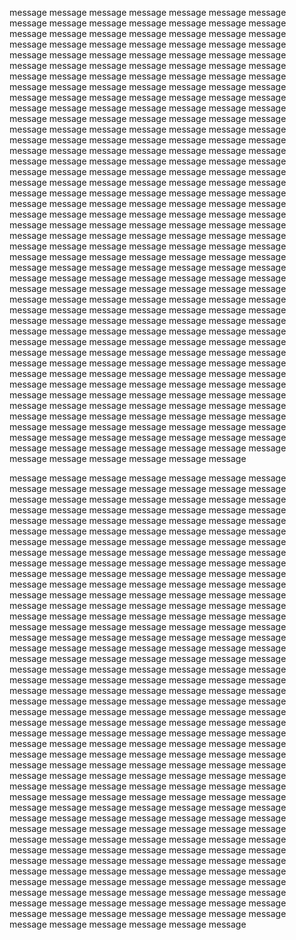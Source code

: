 message
message
message
message
message
message
message
message
message
message
message
message
message
message
message
message
message
message
message
message
message
message
message
message
message
message
message
message
message
message
message
message
message
message
message
message
message
message
message
message
message
message
message
message
message
message
message
message
message
message
message
message
message
message
message
message
message
message
message
message
message
message
message
message
message
message
message
message
message
message
message
message
message
message
message
message
message
message
message
message
message
message
message
message
message
message
message
message
message
message
message
message
message
message
message
message
message
message
message
message
message
message
message
message
message
message
message
message
message
message
message
message
message
message
message
message
message
message
message
message
message
message
message
message
message
message
message
message
message
message
message
message
message
message
message
message
message
message
message
message
message
message
message
message
message
message
message
message
message
message
message
message
message
message
message
message
message
message
message
message
message
message
message
message
message
message
message
message
message
message
message
message
message
message
message
message
message
message
message
message
message
message
message
message
message
message
message
message
message
message
message
message
message
message
message
message
message
message
message
message
message
message
message
message
message
message
message
message
message
message
message
message
message
message
message
message
message
message
message
message
message
message
message
message
message
message
message
message
message
message
message
message
message
message
message
message
message
message
message
message
message
message
message
message
message
message
message
message
message
message
message
message
message
message
message
message
message
message
message
message
message
message
message
message
message
message
message
message
message
message
message
message
message
message
message
message
message
message
message
message
message
message
message
message
message
message
message
message
message
message
message
message
message
message
message
message
message
message
message
message

message
message
message
message
message
message
message
message
message
message
message
message
message
message
message
message
message
message
message
message
message
message
message
message
message
message
message
message
message
message
message
message
message
message
message
message
message
message
message
message
message
message
message
message
message
message
message
message
message
message
message
message
message
message
message
message
message
message
message
message
message
message
message
message
message
message
message
message
message
message
message
message
message
message
message
message
message
message
message
message
message
message
message
message
message
message
message
message
message
message
message
message
message
message
message
message
message
message
message
message
message
message
message
message
message
message
message
message
message
message
message
message
message
message
message
message
message
message
message
message
message
message
message
message
message
message
message
message
message
message
message
message
message
message
message
message
message
message
message
message
message
message
message
message
message
message
message
message
message
message
message
message
message
message
message
message
message
message
message
message
message
message
message
message
message
message
message
message
message
message
message
message
message
message
message
message
message
message
message
message
message
message
message
message
message
message
message
message
message
message
message
message
message
message
message
message
message
message
message
message
message
message
message
message
message
message
message
message
message
message
message
message
message
message
message
message
message
message
message
message
message
message
message
message
message
message
message
message
message
message
message
message
message
message
message
message
message
message
message
message
message
message
message
message
message
message
message
message
message
message
message
message
message
message
message
message
message
message
message
message
message
message
message
message
message
message
message
message
message
message
message
message
message
message
message
message
message
message
message
message
message
message
message
message
message
message
message
message
message
message
message
message
message
message
message
message
message
message
message
message

